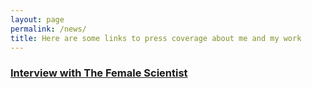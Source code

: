 ```yaml
---
layout: page
permalink: /news/
title: Here are some links to press coverage about me and my work
---
```



<h3> <a href="https://thefemalescientist.com/portrait/andrea-paz/826/meet-andrea-paz-a-biologist-focusing-on-species-distributions-and-diversity-in-neotropical-amphibians/">Interview with The Female Scientist </a></h3>


